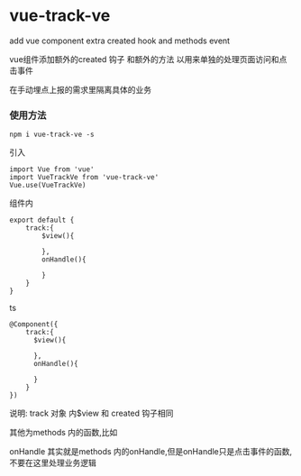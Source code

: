 # vue-track-ve
add vue component extra created hook and methods event

vue组件添加额外的created 钩子 和额外的方法 以用来单独的处理页面访问和点击事件

在手动埋点上报的需求里隔离具体的业务

### 使用方法 ###
```
npm i vue-track-ve -s
```
引入
```
import Vue from 'vue'
import VueTrackVe from 'vue-track-ve'
Vue.use(VueTrackVe)
```



组件内
```
export default {
    track:{
        $view(){

        },
        onHandle(){

        }
    }
}
```

ts

```
@Component({
    track:{ 
      $view(){
        
      },
      onHandle(){
        
      }
    }
})
```


说明:
track 对象 内$view 和 created 钩子相同

其他为methods 内的函数,比如

onHandle 其实就是methods 内的onHandle,但是onHandle只是点击事件的函数,不要在这里处理业务逻辑